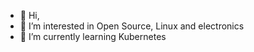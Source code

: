 - 👋 Hi,
- 👀 I’m interested in Open Source, Linux and electronics
- 🌱 I’m currently learning Kubernetes


<!---
Linuxsmurfen/Linuxsmurfen is a ✨ special ✨ repository because its `README.md` (this file) appears on your GitHub profile.
You can click the Preview link to take a look at your changes.
--->

